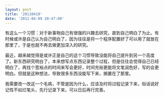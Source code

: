 ```yaml
---
layout: post
title: '20110410'
date: '2011-04-09 20:47:00'
---
```


<p>有这么一个习惯：对于新事物自己有很强的兴趣去研究，直到自己明白了为止。有时候或许是自己认为自己明白了，因为往往是将一个程序配置好了可以用了就放在那里了，于是也就不再去做更加深入的研究。</p>

<p>最近，越来越觉得是或许正是自己的这个习惯导致没能将自己提升到另一个高度了。新东西研究明白了，本来想写点东西记录整个过程，但是往往会觉得自己已经明白了，再找个宽裕点的时间来写会更好，时间充裕更能将文笔润色好，写的会更明白。但就是这种想法，导致很多东西没能写下来，搁置在了那里。</p>

<p>我需要改一改这一个毛病，不管是因为什么，应该及时将过程记录下来，俗话说好记性不如烂笔头，先行记录下来，可以日后再行完善。</p>